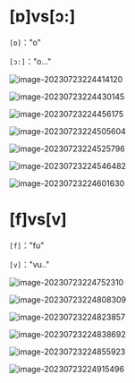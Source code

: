 # [ɒ]vs[ɔ:]

`[ɒ]`："o"

`[ɔ:]`："o..."

![image-20230723224414120](assets/05-Caffe.or.Vodka/image-20230723224414120.png)

![image-20230723224430145](assets/05-Caffe.or.Vodka/image-20230723224430145.png)

![image-20230723224456175](assets/05-Caffe.or.Vodka/image-20230723224456175.png)

![image-20230723224505604](assets/05-Caffe.or.Vodka/image-20230723224505604.png)

![image-20230723224525796](assets/05-Caffe.or.Vodka/image-20230723224525796.png)

![image-20230723224546482](assets/05-Caffe.or.Vodka/image-20230723224546482.png)

![image-20230723224601630](assets/05-Caffe.or.Vodka/image-20230723224601630.png)

# [f]vs[v]

`[f]`："fu"

`[v]`："vu.."

![image-20230723224752310](assets/05-Caffe.or.Vodka/image-20230723224752310.png)

![image-20230723224808309](assets/05-Caffe.or.Vodka/image-20230723224808309.png)

![image-20230723224823857](assets/05-Caffe.or.Vodka/image-20230723224823857.png)

![image-20230723224838692](assets/05-Caffe.or.Vodka/image-20230723224838692.png)

![image-20230723224855923](assets/05-Caffe.or.Vodka/image-20230723224855923.png)

![image-20230723224915496](assets/05-Caffe.or.Vodka/image-20230723224915496.png)